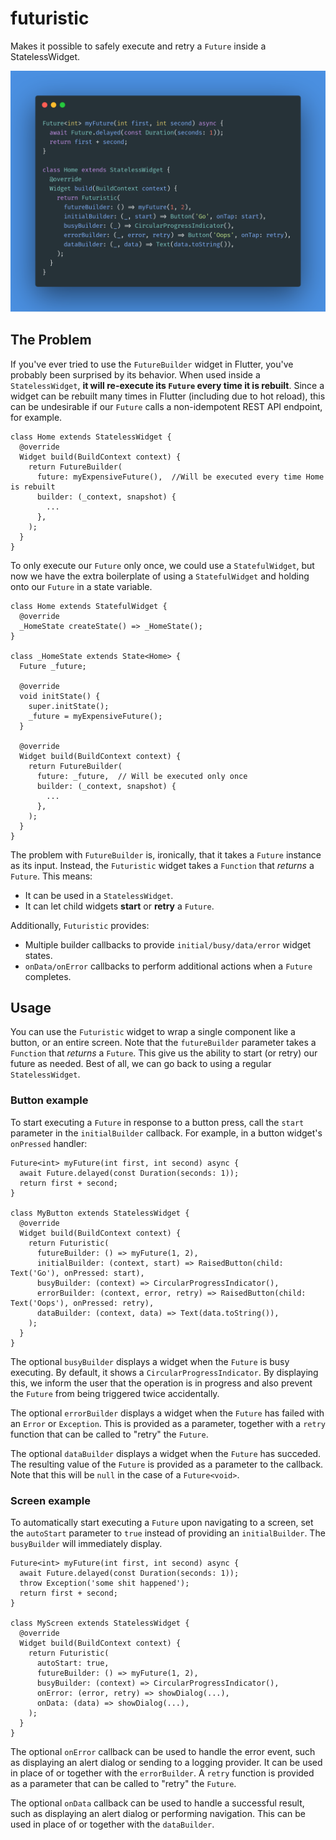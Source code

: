 # futuristic

Makes it possible to safely execute and retry a `Future` inside a StatelessWidget.

![](screenshot.png)

## The Problem

If you've ever tried to use the `FutureBuilder` widget in Flutter, you've probably been surprised by its behavior. When used inside a `StatelessWidget`, **it will re-execute its `Future` every time it is rebuilt**. Since a widget can be rebuilt many times in Flutter (including due to hot reload), this can be undesirable if our `Future` calls a non-idempotent REST API endpoint, for example.

```
class Home extends StatelessWidget {
  @override
  Widget build(BuildContext context) {
    return FutureBuilder(
      future: myExpensiveFuture(),  //Will be executed every time Home is rebuilt
      builder: (_context, snapshot) {
        ...
      },
    );
  }
}
```

To only execute our `Future` only once, we could use a `StatefulWidget`, but now we have the extra boilerplate of using a `StatefulWidget` and holding onto our `Future` in a state variable.

```
class Home extends StatefulWidget {
  @override
  _HomeState createState() => _HomeState();
}

class _HomeState extends State<Home> {
  Future _future;

  @override
  void initState() {
    super.initState();
    _future = myExpensiveFuture();
  }

  @override
  Widget build(BuildContext context) {
    return FutureBuilder(
      future: _future,  // Will be executed only once
      builder: (_context, snapshot) {
        ...
      },
    );
  }
}
```

The problem with `FutureBuilder` is, ironically, that it takes a `Future` instance as its input. Instead, the `Futuristic` widget takes a `Function` that *returns* a `Future`. This means:

* It can be used in a `StatelessWidget`.
* It can let child widgets **start** or **retry** a `Future`.

Additionally, `Futuristic` provides:

* Multiple builder callbacks to provide `initial/busy/data/error` widget states.
* `onData/onError` callbacks to perform additional actions when a `Future` completes.

## Usage

You can use the `Futuristic` widget to wrap a single component like a button, or an entire screen. Note that the `futureBuilder` parameter takes a `Function` that *returns* a `Future`. This give us the ability to start (or retry) our future as needed. Best of all, we can go back to using a regular `StatelessWidget`.

### Button example

To start executing a `Future` in response to a button press, call the `start` parameter in the `initialBuilder` callback. For example, in a button widget's `onPressed` handler:

```
Future<int> myFuture(int first, int second) async {
  await Future.delayed(const Duration(seconds: 1));
  return first + second;
}

class MyButton extends StatelessWidget {
  @override
  Widget build(BuildContext context) {
    return Futuristic(
      futureBuilder: () => myFuture(1, 2),
      initialBuilder: (context, start) => RaisedButton(child: Text('Go'), onPressed: start),
      busyBuilder: (context) => CircularProgressIndicator(),
      errorBuilder: (context, error, retry) => RaisedButton(child: Text('Oops'), onPressed: retry),
      dataBuilder: (context, data) => Text(data.toString()),
    );
  }
}
```

The optional `busyBuilder` displays a widget when the `Future` is busy executing. By default, it shows a `CircularProgressIndicator`. By displaying this, we inform the user that the operation is in progress and also prevent the `Future` from being triggered twice accidentally. 

The optional `errorBuilder` displays a widget when the `Future` has failed with an `Error` or `Exception`. This is provided as a parameter, together with a `retry` function that can be called to "retry" the `Future`.

The optional `dataBuilder` displays a widget when the `Future` has succeded. The resulting value of the `Future` is provided as a parameter to the callback. Note that this will be `null` in the case of a `Future<void>`.

### Screen example

To automatically start executing a `Future` upon navigating to a screen, set the `autoStart` parameter to `true` instead of providing an `initialBuilder`. The `busyBuilder` will immediately display.

```
Future<int> myFuture(int first, int second) async {
  await Future.delayed(const Duration(seconds: 1));
  throw Exception('some shit happened');
  return first + second;
}

class MyScreen extends StatelessWidget {
  @override
  Widget build(BuildContext context) {
    return Futuristic(
      autoStart: true,
      futureBuilder: () => myFuture(1, 2),
      busyBuilder: (context) => CircularProgressIndicator(),
      onError: (error, retry) => showDialog(...),
      onData: (data) => showDialog(...),
    );
  }
}
```

The optional `onError` callback can be used to handle the error event, such as displaying an alert dialog or sending to a logging provider. It can be used in place of or together with the `errorBuilder`. A `retry` function is provided as a parameter that can be called to "retry" the `Future`. 

The optional `onData` callback can be used to handle a successful result, such as displaying an alert dialog or performing navigation. This can be used in place of or together with the `dataBuilder`.
